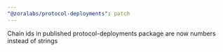 ```yaml
---
"@zoralabs/protocol-deployments": patch
---
```


Chain ids in published protocol-deployments package are now numbers instead of strings
